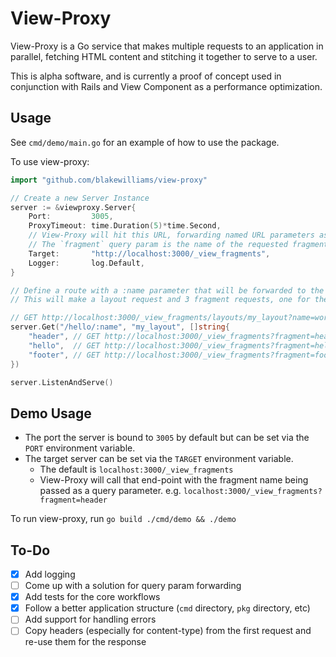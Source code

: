 # View-Proxy

View-Proxy is a Go service that makes multiple requests to an application in parallel, fetching HTML content and stitching it together to serve to a user.

This is alpha software, and is currently a proof of concept used in conjunction with Rails and View Component as a performance optimization.

## Usage

See `cmd/demo/main.go` for an example of how to use the package.

To use view-proxy:

```go
import "github.com/blakewilliams/view-proxy"

// Create a new Server Instance
server := &viewproxy.Server{
	Port:         3005,
	ProxyTimeout: time.Duration(5)*time.Second,
	// View-Proxy will hit this URL, forwarding named URL parameters as query params.
	// The `fragment` query param is the name of the requested fragment to render.
	Target:       "http://localhost:3000/_view_fragments",
	Logger:       log.Default,
}

// Define a route with a :name parameter that will be forwarded to the target host.
// This will make a layout request and 3 fragment requests, one for the header, hello, and footer.

// GET http://localhost:3000/_view_fragments/layouts/my_layout?name=world
server.Get("/hello/:name", "my_layout", []string{
	"header", // GET http://localhost:3000/_view_fragments?fragment=header&name=world
	"hello",  // GET http://localhost:3000/_view_fragments?fragment=hello&name=world
	"footer", // GET http://localhost:3000/_view_fragments?fragment=footer&name=world
})

server.ListenAndServe()
```

## Demo Usage

- The port the server is bound to `3005` by default but can be set via the `PORT` environment variable.
- The target server can be set via the `TARGET` environment variable.
  - The default is `localhost:3000/_view_fragments`
  - View-Proxy will call that end-point with the fragment name being passed as a query parameter. e.g. `localhost:3000/_view_fragments?fragment=header`

To run view-proxy, run `go build ./cmd/demo && ./demo`

## To-Do

- [x] Add logging
- [ ] Come up with a solution for query param forwarding
- [x] Add tests for the core workflows
- [x] Follow a better application structure (`cmd` directory, `pkg` directory, etc)
- [ ] Add support for handling errors
- [ ] Copy headers (especially for content-type) from the first request and re-use them for the response
